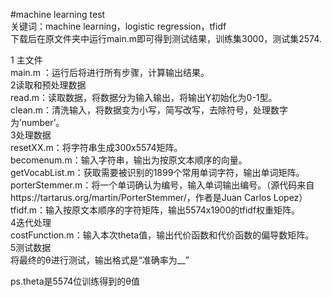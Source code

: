 #machine learning test  
关键词：machine learning，logistic regression，tfidf  
下载后在原文件夹中运行main.m即可得到测试结果，训练集3000，测试集2574.  
  
  
1 主文件  
main.m ：运行后将进行所有步骤，计算输出结果。  
2读取和预处理数据    
read.m：读取数据，将数据分为输入输出，将输出Y初始化为0-1型。  
clean.m：清洗输入，将数据变为小写，简写改写，去除符号，处理数字为’number’。  
3处理数据  
resetXX.m：将字符串生成300x5574矩阵。  
becomenum.m：输入字符串，输出为按原文本顺序的向量。  
getVocabList.m：获取需要被识别的1899个常用单词字符，输出单词矩阵。  
porterStemmer.m：将一个单词确认为编号，输入单词输出编号。（源代码来自https://tartarus.org/martin/PorterStemmer/，作者是Juan Carlos Lopez）
tfidf.m：输入按原文本顺序的字符矩阵，输出5574x1900的tfidf权重矩阵。  
4迭代处理  
costFunction.m：输入本次theta值，输出代价函数和代价函数的偏导数矩阵。  
5测试数据  
将最终的θ进行测试，输出格式是“准确率为__”  
  
ps.theta是5574位训练得到的θ值  
